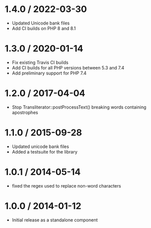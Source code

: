 # 1.4.0 / 2022-03-30

- Updated Unicode bank files
- Add CI builds on PHP 8 and 8.1

# 1.3.0 / 2020-01-14

-   Fix existing Travis CI builds
-   Add CI builds for all PHP versions between 5.3 and 7.4 
-   Add preliminary support for PHP 7.4 

# 1.2.0 / 2017-04-04

-   Stop Transliterator::postProcessText() breaking words containing apostrophes

# 1.1.0 / 2015-09-28

-   Updated unicode bank files
-   Added a testsuite for the library

# 1.0.1 / 2014-05-14

-   fixed the regex used to replace non-word characters

# 1.0.0 / 2014-01-12

-   Initial release as a standalone component
